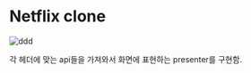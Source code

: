 # Netflix clone

![ddd](https://user-images.githubusercontent.com/56789064/106067291-bdcc8d80-6141-11eb-82ee-9d8573838851.gif)

각 헤더에 맞는 api들을 가져와서 화면에 표현하는 presenter를 구현함.